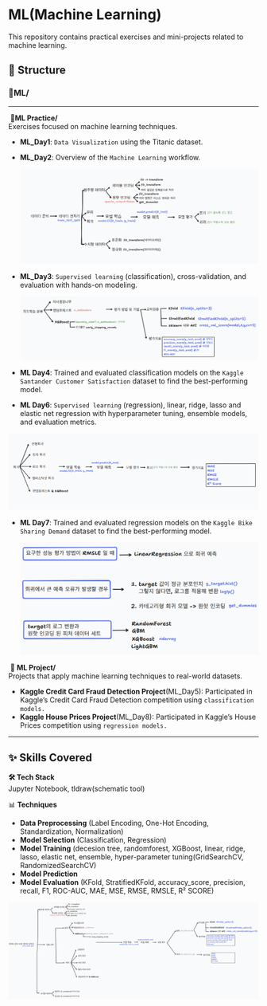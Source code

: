# ML(Machine Learning)

This repository contains practical exercises and mini-projects related to machine learning.

## 📂 Structure

### 📂**ML**/

---

​	📂**ML Practice/**  
​		Exercises focused on machine learning techniques.  

- **ML_Day1**: `Data Visualization` using the Titanic dataset.

- **ML_Day2**: Overview of the `Machine Learning` workflow.

  ![machine learning schematic](images/ML_Roadmap.png)

  

- **ML_Day3**: `Supervised learning` (classification), cross-validation, and evaluation with hands-on modeling.

  ![machine learning schematic](images/ML_Classification_Roadmap.png)



- **ML Day4**: Trained and evaluated classification models on the `Kaggle Santander Customer Satisfaction` dataset to find the best-performing model.
- **ML Day6**: `Supervised learning` (regression), linear, ridge, lasso and elastic net regression with hyperparameter tuning, ensemble models, and evaluation metrics.

![ML_Regression_Roadmap](images/ML_Regression_Roadmap.png)

- **ML Day7**: Trained and evaluated regression models on the `Kaggle Bike Sharing Demand` dataset to find the best-performing model.

  ![ML_Day과정 정리](images/ML_Regression_project_Roadmap.png)

  

​	📁 **ML Project/**  
​		Projects that apply machine learning techniques to real-world datasets.  

- **Kaggle Credit Card Fraud Detection Project**(ML_Day5): Participated in Kaggle’s Credit Card Fraud Detection competition using `classification models.`
- **Kaggle House Prices Project**(ML_Day8): Participated in Kaggle’s House Prices competition using `regression models.`



---



## ✨ Skills Covered

**🛠️ Tech Stack**  
Jupyter Notebook, tldraw(schematic tool)

📊 **Techniques**  

- **Data Preprocessing** (Label Encoding, One-Hot Encoding, Standardization, Normalization) 
- **Model Selection** (Classification, Regression)
- **Model Training** (decesion tree, randomforest, XGBoost, linear, ridge, lasso, elastic net, ensemble, hyper-parameter tuning(GridSearchCV, RandomizedSearchCV)
- **Model Prediction** 
- **Model Evaluation** (KFold, StratifiedKFold, accuracy_score, precision, recall, F1, ROC-AUC, MAE, MSE, RMSE, RMSLE, R² SCORE)

![ML_Entire_Roadmap](images/ML_Entire_Roadmap.png)
